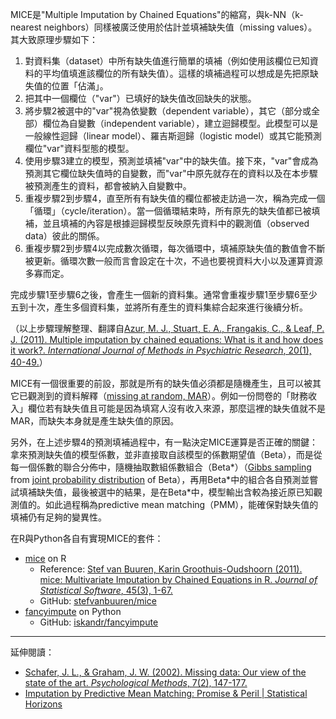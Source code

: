 MICE是"Multiple Imputation by Chained Equations"的縮寫，與k-NN（k-nearest neighbors）同樣被廣泛使用於估計並填補缺失值（missing values）。其大致原理步驟如下：

1. 對資料集（dataset）中所有缺失值進行簡單的填補（例如使用該欄位已知資料的平均值填進該欄位的所有缺失值）。這樣的填補過程可以想成是先把原缺失值的位置「佔滿」。
2. 把其中一個欄位（"var"）已填好的缺失值改回缺失的狀態。
3. 將步驟2被選中的"var"視為依變數（dependent variable），其它（部分或全部）欄位為自變數（independent variable），建立迴歸模型。此模型可以是一般線性迴歸（linear model）、羅吉斯迴歸（logistic model）或其它能預測欄位"var"資料型態的模型。
4. 使用步驟3建立的模型，預測並填補"var"中的缺失值。接下來，"var"會成為預測其它欄位缺失值時的自變數，而"var"中原先就存在的資料以及在本步驟被預測產生的資料，都會被納入自變數中。
5. 重複步驟2到步驟4，直至所有有缺失值的欄位都被走訪過一次，稱為完成一個「循環」（cycle/iteration）。當一個循環結束時，所有原先的缺失值都已被填補，並且填補的內容是根據迴歸模型反映原先資料中的觀測值（observed data）彼此的關係。
6. 重複步驟2到步驟4以完成數次循環，每次循環中，填補原缺失值的數值會不斷被更新。循環次數一般而言會設定在十次，不過也要視資料大小以及運算資源多寡而定。

完成步驟1至步驟6之後，會產生一個新的資料集。通常會重複步驟1至步驟6至少五到十次，產生多個資料集，並將所有產生的資料集綜合起來進行後續分析。

（以上步驟理解整理、翻譯自[Azur, M. J., Stuart, E. A., Frangakis, C., & Leaf, P. J. (2011). Multiple imputation by chained equations: What is it and how does it work?. *International Journal of Methods in Psychiatric Research*, 20(1), 40-49.](http://onlinelibrary.wiley.com/doi/10.1002/mpr.329/full)）

MICE有一個很重要的前設，那就是所有的缺失值必須都是隨機產生，且可以被其它已觀測到的資料解釋（[missing at random, MAR](https://en.wikipedia.org/wiki/Missing_data#Missing_at_random)）。例如一份問卷的「財務收入」欄位若有缺失值且可能是因為填寫人沒有收入來源，那麼這裡的缺失值就不是MAR，而缺失本身就是產生缺失值的原因。

另外，在上述步驟4的預測填補過程中，有一點決定MICE運算是否正確的關鍵：拿來預測缺失值的模型係數，並非直接取自該模型的係數期望值（Beta），而是從每一個係數的聯合分佈中，隨機抽取數組係數組合（Beta\*）（[Gibbs sampling](https://en.wikipedia.org/wiki/Gibbs_sampling) from [joint probability distribution](https://en.wikipedia.org/wiki/Joint_probability_distribution) of Beta），再用Beta\*中的組合各自預測並嘗試填補缺失值，最後被選中的結果，是在Beta\*中，模型輸出含較為接近原已知觀測值的。如此過程稱為predictive mean matching（PMM），能確保對缺失值的填補仍有足夠的變異性。

在R與Python各自有實現MICE的套件：
* [mice](https://cran.r-project.org/web/packages/mice/index.html) on R
  * Reference: [Stef van Buuren, Karin Groothuis-Oudshoorn (2011). mice: Multivariate Imputation by Chained Equations in R. *Journal of Statistical Software*, 45(3), 1-67.](https://www.jstatsoft.org/article/view/v045i03)
  * GitHub: [stefvanbuuren/mice](https://github.com/stefvanbuuren/mice)
* [fancyimpute](https://pypi.python.org/pypi/fancyimpute) on Python
  * GitHub: [iskandr/fancyimpute](https://github.com/iskandr/fancyimpute)

----

延伸閱讀：
* [Schafer, J. L., & Graham, J. W. (2002). Missing data: Our view of the state of the art. *Psychological Methods*, 7(2), 147-177.](http://psycnet.apa.org/record/2002-13431-001)
* [Imputation by Predictive Mean Matching: Promise & Peril | Statistical Horizons](https://statisticalhorizons.com/predictive-mean-matching)

